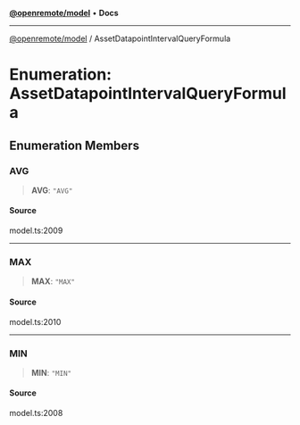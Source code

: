 [**@openremote/model**](../README.md) • **Docs**

***

[@openremote/model](../globals.md) / AssetDatapointIntervalQueryFormula

# Enumeration: AssetDatapointIntervalQueryFormula

## Enumeration Members

### AVG

> **AVG**: `"AVG"`

#### Source

model.ts:2009

***

### MAX

> **MAX**: `"MAX"`

#### Source

model.ts:2010

***

### MIN

> **MIN**: `"MIN"`

#### Source

model.ts:2008
